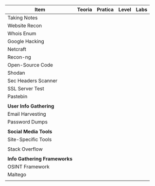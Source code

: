 | Item                          | Teoria | Pratica | Level | Labs |
| ----------------------------- | ------ | ------- | ----- | ---- |
| Taking Notes                  |        |         |       |      |
| Website Recon                 |        |         |       |      |
| Whois Enum                    |        |         |       |      |
| Google Hacking                |        |         |       |      |
| Netcraft                      |        |         |       |      |
| Recon-ng                      |        |         |       |      |
| Open-Source Code              |        |         |       |      |
| Shodan                        |        |         |       |      |
| Sec Headers Scanner           |        |         |       |      |
| SSL Server Test               |        |         |       |      |
| Pastebin                      |        |         |       |      |
|                               |        |         |       |      |
| **User Info Gathering**       |        |         |       |      |
| Email Harvesting              |        |         |       |      |
| Password Dumps                |        |         |       |      |
|                               |        |         |       |      |
| **Social Media Tools**        |        |         |       |      |
| Site-Specific Tools           |        |         |       |      |
|                               |        |         |       |      |
| Stack Overflow                |        |         |       |      |
|                               |        |         |       |      |
| **Info Gathering Frameworks** |        |         |       |      |
| OSINT Framework               |        |         |       |      |
| Maltego                       |        |         |       |      |
|                               |        |         |       |      |
